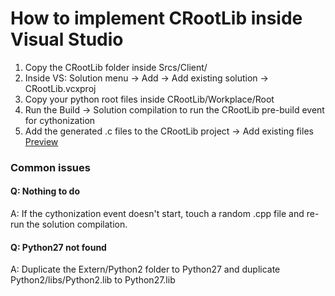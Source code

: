 # How to implement CRootLib inside Visual Studio

1. Copy the CRootLib folder inside Srcs/Client/
1. Inside VS: Solution menu -> Add -> Add existing solution -> CRootLib.vcxproj
1. Copy your python root files inside CRootLib/Workplace/Root
1. Run the Build -> Solution compilation to run the CRootLib pre-build event for cythonization
1. Add the generated .c files to the CRootLib project -> Add existing files [Preview](https://i.imgur.com/mqIR4UH.png)

### Common issues
#### Q: Nothing to do
A: If the cythonization event doesn't start, touch a random .cpp file and re-run the solution compilation.

#### Q: Python27 not found
A: Duplicate the Extern/Python2 folder to Python27 and duplicate Python2/libs/Python2.lib to Python27.lib
